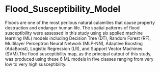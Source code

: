 # Flood_Susceptibility_Model
Floods are one of the most perilous natural calamities that cause property destruction and endanger human life. The spatial patterns of flood susceptibility were assessed in this study using six applied machine learning (ML) models including Decision Tree (DT), Random Forest (RF), Multilayer Perceptron Neural Network (MLP-NN), Adaptive Boosting (AdaBoost), Logistic Regression (LR), and Support Vector Machines (SVM).The flood susceptibility map, as the principal output of this study, was produced using these 6 ML models in five classes ranging from very low to very high susceptibility.
